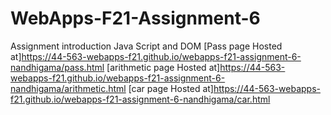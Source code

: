 # WebApps-F21-Assignment-6
Assignment introduction Java Script and DOM
[Pass page Hosted at]https://44-563-webapps-f21.github.io/webapps-f21-assignment-6-nandhigama/pass.html
[arithmetic page Hosted at]https://44-563-webapps-f21.github.io/webapps-f21-assignment-6-nandhigama/arithmetic.html
[car page Hosted at]https://44-563-webapps-f21.github.io/webapps-f21-assignment-6-nandhigama/car.html